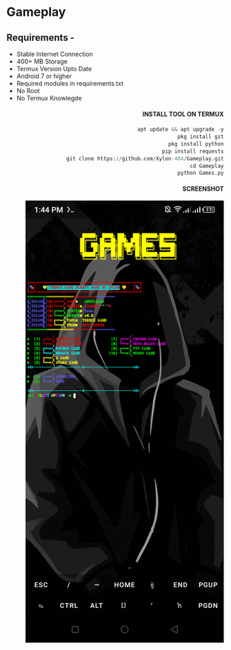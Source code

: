 # Gameplay

## Requirements - 
- Stable Internet Connection
- 400+ MB Storage
- Termux Version Upto Date
- Android 7 or higher
- Required modules in requirements.txt
- No Root
- No Termux Knowlegde

<ing align="right" alt="Coding" width="400" src="https://cdn.dribbble.com/users/1162077/screenshots/3848914/programmer.gif">

#### INSTALL TOOL ON TERMUX
```python
apt update && apt upgrade -y
pkg install git
pkg install python
pip install requests
git clone https://github.com/Xylon-404/Gameplay.git
cd Gameplay
python Games.py
```


#### SCREENSHOT
![logo](https://github.com/Xylon-404/PIC/blob/main/Screenshot_20240731-134405.png)
